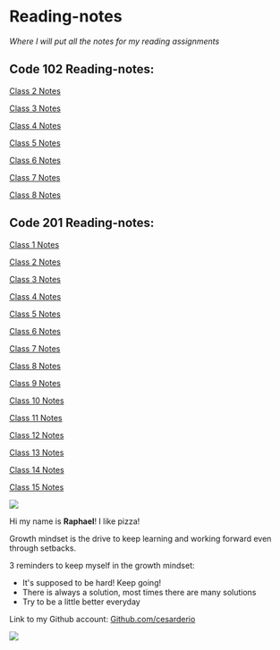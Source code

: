 # Reading-notes
*Where I will put all the notes for my reading assignments*

## Code 102 Reading-notes:

[Class 2 Notes](/102-reading-notes/class2.md)

[Class 3 Notes](./102-reading-notes/class3.md)

[Class 4 Notes](./102-reading-notes/class4.md)

[Class 5 Notes](./102-reading-notes/class5.md)

[Class 6 Notes](./102-reading-notes/class6.md)

[Class 7 Notes](./102-reading-notes/class7.md)

[Class 8 Notes](./102-reading-notes/class8.md)

## Code 201 Reading-notes:

[Class 1 Notes](./201-reading-notes/class1.md)

[Class 2 Notes](./201-reading-notes/class2.md)

[Class 3 Notes](./201-reading-notes/class3.md)

[Class 4 Notes](./201-reading-notes/class4.md)

[Class 5 Notes](./201-reading-notes/class5.md)

[Class 6 Notes](./201-reading-notes/class6.md)

[Class 7 Notes](./201-reading-notes/class7.md)

[Class 8 Notes](./201-reading-notes/class8.md)

[Class 9 Notes](./201-reading-notes/class9.md)

[Class 10 Notes](./201-reading-notes/class10.md)

[Class 11 Notes](./201-reading-notes/class11.md)

[Class 12 Notes](./201-reading-notes/class12.md)

[Class 13 Notes](./201-reading-notes/class13.md)

[Class 14 Notes](./201-reading-notes/class14.md)

[Class 15 Notes](./201-reading-notes/class15.md)

![](https://ca.slack-edge.com/T039KG69K-U0404KAM68Y-c572e8c6c92c-512)

Hi my name is **Raphael**! I like pizza!

Growth mindset is the drive to keep learning and working forward even through setbacks.

3 reminders to keep myself in the growth mindset:

- It's supposed to be hard! Keep going!
- There is always a solution, most times there are many solutions
- Try to be a little better everyday

Link to my Github account: 
[Github.com/cesarderio](https://github.com/cesarderio)

![](https://1000logos.net/wp-content/uploads/2018/11/GitHub-logo-500x289.jpg)
